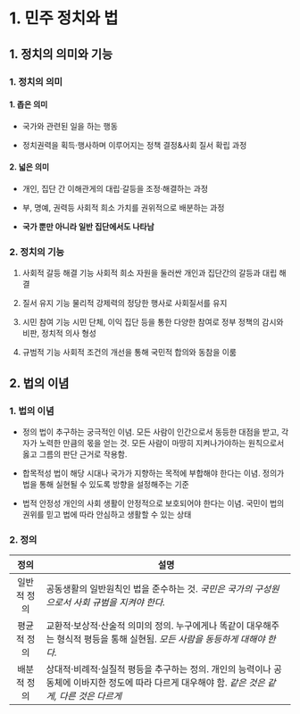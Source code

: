 # 1. 민주 정치와 법

## 1. 정치의 의미와 기능

### 1. 정치의 의미

#### 1. 좁은 의미

- 국가와 관련된 일을 하는 행동

- 정치권력을 획득·행사하며 이루어지는 정책 결정&사회 질서 확립 과정

#### 2. 넓은 의미

* 개인, 집단 간 이해관게의 대립·갈등을 조정·해결하는 과정

* 부, 명예, 권력등 사회적 희소 가치를 권위적으로 배분하는 과정

* **국가 뿐만 아니라 일반 집단에서도 나타남**

### 2. 정치의 기능

1. 사회적 갈등 해결 기능
   사회적 희소 자원을 둘러싼 개인과 집단간의 갈등과 대립 해결

2. 질서 유지 기능
   물리적 강제력의 정당한 행사로 사회질서를 유지

3. 시민 참여 기능
   시민 단체, 이익 집단 등을 통한 다양한 참여로 정부 정책의 감시와 비판, 정치적 의사 형성

4. 규범적 기능
   사회적 조건의 개선을 통해 국민적 합의와 동참을 이룸

## 2. 법의 이념

### 1. 법의 이념

- 정의
  법이 추구하는 궁극적인 이념. 모든 사람이 인간으로서 동등한 대점을 받고, 각자가 노력한 만큼의 몫을 얻는 것. 모든 사람이 마땅히 지켜나가야하는 원칙으로서 옳고 그름의 판단 근거로 작용함.

- 합목적성
  법이 해당 시대나 국가가 지향하는 목적에 부합해야 한다는 이념. 정의가 법을 통해 실현될 수 있도록 방향을 설정해주는 기준

- 법적 안정성
  개인의 사회 생활이 안정적으로 보호되어야 한다는 이념. 국민이 법의 권위를 믿고 법에 따라 안심하고 생활할 수 있는 상태

### 2. 정의

| 정의     | 설명                                                                                   |
|:------:| ------------------------------------------------------------------------------------ |
| 일반적 정의 | 공동생활의 일반원칙인 법을 준수하는 것. *국민은 국가의 구성원으로서 사회 규범을 지켜야 한다.*                               |
| 평균적 정의 | 교환적·보상적·산술적 의미의 정의. 누구에게나 똑같이 대우해주는 형식적 평등을 통해 실현됨. *모든 사람을 동등하게 대해야 한다.*            |
| 배분적 정의 | 상대적·비례적·실질적 평등을 추구하는 정의. 개인의 능력이나 공동체에 이바지한 정도에 따라 다르게 대우해야 함. *같은 것은 같게, 다른 것은 다르게* |
